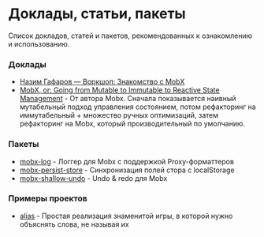 # Доклады, статьи, пакеты

Список докладов, статей и пакетов, рекомендованных к ознакомлению и использованию.

### Доклады
- [Назим Гафаров — Воркшоп: Знакомство с MobX](https://www.youtube.com/watch?v=gXy1H3yZtSA)
- [MobX, or: Going from Mutable to Immutable to Reactive State Management](https://www.youtube.com/watch?v=ZHxFrbK3VB0) - От автора Mobx. Сначала показывается наивный мутабельный подход управления состоянием, потом рефакторинг на иммутабельный + множество ручных оптимизаций, затем рефакторинг на Mobx, который производительный по умолчанию.

### Пакеты
- [mobx-log](https://github.com/kubk/mobx-log) - Логгер для Mobx с поддержкой Proxy-форматтеров
- [mobx-persist-store](https://github.com/quarrant/mobx-persist-store) - Синхронизация полей стора с localStorage
- [mobx-shallow-undo](https://github.com/httptoolkit/mobx-shallow-undo/) - Undo & redo для Mobx 

### Примеры проектов
- [alias](https://github.com/kubk/alias) - Простая реализация знаменитой игры, в которой нужно объяснять слова, не называя их 
